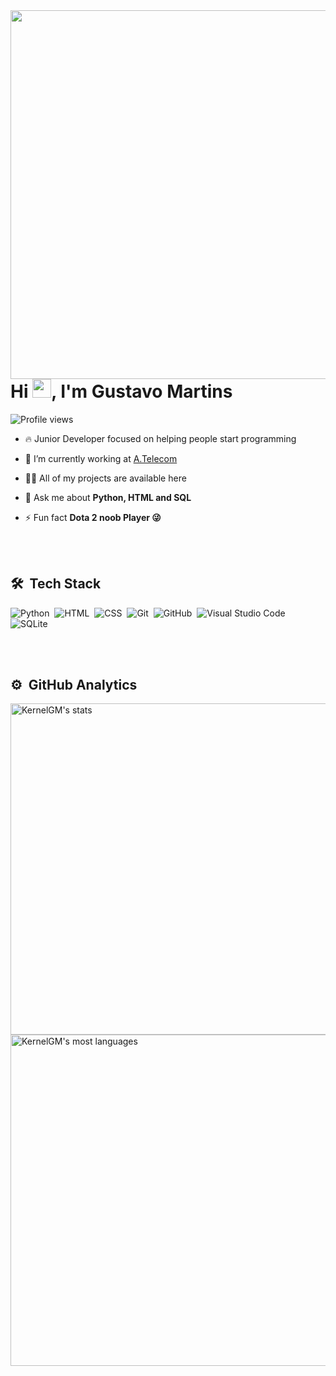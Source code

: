 
<img align="right" height="590em" src="https://raw.githubusercontent.com/gist/KernelGM/d06308d2ee081a64933486f5a4e1f529/raw/2264ec9c69ba41eb1501d8a03a76f92667ce002e/gihubcard.svg"/>
<h1 align="left">Hi <img src="https://raw.githubusercontent.com/kaueMarques/kaueMarques/master/hi.gif" width="30px">, I'm Gustavo Martins</h1>
<p align="left"> <img src="https://komarev.com/ghpvc/?username=kernelgm&color=yellow" alt="Profile views" /> </p>

- 🔥 Junior Developer focused on helping people start programming 

- 🔭 I’m currently working at [A.Telecom](http://www.atelecom.com.br/)

- 👨‍💻 All of my projects are available here

- 💬 Ask me about **Python, HTML and SQL**

- ⚡ Fun fact **Dota 2 noob Player 😜**

<br><br>

## 🛠 &nbsp;Tech Stack

![Python](https://img.shields.io/badge/-Python-05122A?style=flat&logo=Python)&nbsp;
![HTML](https://img.shields.io/badge/-HTML-05122A?style=flat&logo=HTML5)&nbsp;
![CSS](https://img.shields.io/badge/-CSS-05122A?style=flat&logo=CSS3&logoColor=1572B6)&nbsp;
![Git](https://img.shields.io/badge/-Git-05122A?style=flat&logo=git)&nbsp;
![GitHub](https://img.shields.io/badge/-GitHub-05122A?style=flat&logo=github)&nbsp;
![Visual Studio Code](https://img.shields.io/badge/-Visual%20Studio%20Code-05122A?style=flat&logo=visual-studio-code&logoColor=007ACC)&nbsp;
![SQLite](https://img.shields.io/badge/-SQLite-05122A?style=flat&logo=sqlite)&nbsp;

<br><br>

## ⚙️ &nbsp;GitHub Analytics

<p align="left">
<img width="530em" src="https://github-readme-stats.vercel.app/api?username=kernelgm&show_icons=true&theme=vision-friendly-dark" alt="KernelGM's stats"/>
<img width="530em" src="https://github-readme-stats.vercel.app/api/top-langs/?username=kernelgm&theme=vision-friendly-dark" alt="KernelGM's most languages"/>
</p>

<br><br>
